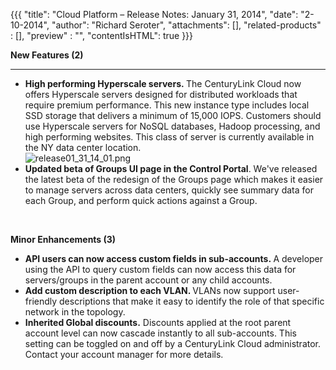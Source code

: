 {{{
  "title": "Cloud Platform – Release Notes: January 31, 2014",
  "date": "2-10-2014",
  "author": "Richard Seroter",
  "attachments": [],
  "related-products" : [],
  "preview" : "",
  "contentIsHTML": true
}}}

<p><strong>New Features (2)</strong>
</p>
<hr />
<ul>
  <li><strong>High performing Hyperscale servers.&nbsp;</strong>The CenturyLink Cloud now offers Hyperscale servers designed for distributed workloads that require premium performance. This new instance type includes local SSD storage that delivers a minimum
    of 15,000 IOPS. Customers should use Hyperscale servers for NoSQL databases, Hadoop processing, and high performing websites. This class of server is currently available in the NY data center location.
    <br /><img src="https://t3n.zendesk.com/attachments/token/0wjmfve2bvhhswk/?name=release01_31_14_01.png" alt="release01_31_14_01.png" />
  </li>
  <li><strong>Updated beta of Groups UI page in the Control Portal</strong>. We've released the latest beta of the redesign of the Groups page which makes it easier to manage servers across data centers, quickly see summary data for each Group, and perform
    quick actions against a Group.</li>
</ul>
<p>&nbsp;</p>
<p><strong>Minor Enhancements (3)</strong>
</p>
<ul>
  <li><strong>API users can now access custom fields in sub-accounts.&nbsp;</strong>A developer using the API to query custom fields can now access this data for servers/groups in the parent account or any child accounts.</li>
  <li><strong>Add custom description to each VLAN. </strong>VLANs now support user-friendly descriptions that make it easy to identify the role of that specific network in the topology.</li>
  <li><strong>Inherited Global discounts.</strong>&nbsp;Discounts applied at the root parent account level can now cascade instantly to all sub-accounts. This setting can be toggled on and off by a CenturyLink Cloud administrator. Contact your account manager
    for more details.</li>
</ul>